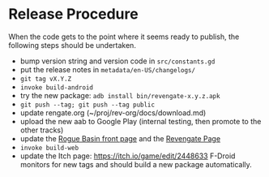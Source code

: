 Release Procedure
=================

When the code gets to the point where it seems ready to publish, the following steps should be undertaken.

* bump version string and version code in `src/constants.gd`
* put the release notes in `metadata/en-US/changelogs/`
* `git tag vX.Y.Z`
* `invoke build-android`
* try the new package: `adb install bin/revengate-x.y.z.apk`
* `git push --tag; git push --tag public`
* update rengate.org (~/proj/rev-org/docs/download.md)
* upload the new aab to Google Play (internal testing, then promote to the other tracks)
* update the [Rogue Basin front page](https://roguebasin.com/index.php/Main_Page) and the [Revengate Page](https://roguebasin.com/index.php/Revengate)
* `invoke build-web`
* update the Itch page: https://itch.io/game/edit/2448633
F-Droid monitors for new tags and should build a new package automatically.
